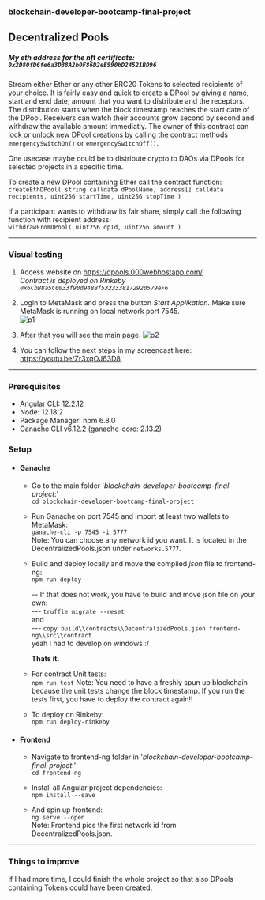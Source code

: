 ### blockchain-developer-bootcamp-final-project

## Decentralized Pools
##### My eth address for the nft certificate:  `0x2D80fD6fe6a3D38A2b0F86D2eE990bD24521BD96`

Stream either Ether or any other ERC20 Tokens to selected recipients of your choice. It is fairly easy and quick to create a DPool by giving a name, start and end date, amount that you want to distribute and the receptors. The distribution starts when the block timestamp reaches the start date of the DPool. Receivers can watch their accounts grow second by second and withdraw the available amount immediatly. The owner of this contract can lock or unlock new DPool creations by calling the contract methods `emergencySwitchOn()` or `emergencySwitchOff()`.

One usecase maybe could be to distribute crypto to DAOs via DPools for selected projects in a specific time.<br/>

To create a new DPool containing Ether call the contract function:<br/>
`createEthDPool(
        string calldata dPoolName,
        address[] calldata recipients,
        uint256 startTime,
        uint256 stopTime
    )`
<br/>

If a participant wants to withdraw its fair share, simply call the following function with recipient address:<br/>
`withdrawFromDPool( uint256 dpId, uint256 amount )`

------------
### Visual testing
1. Access website on https://dpools.000webhostapp.com/ <br/>
*Contract is deployed on Rinkeby `0x6CbB8a5C0033f90d948Bf5323338172920579eF6`*
2. Login to MetaMask and press the button *Start Applikation*.
Make sure MetaMask is running on local network port 7545.<br/>
![p1](https://user-images.githubusercontent.com/8811485/142629714-453582d5-834a-44f8-b025-c0b6feed6e31.jpg)

3. After that you will see the main page.
![p2](https://user-images.githubusercontent.com/8811485/142629735-a346c7ca-fa13-4992-8987-62e524c36b52.jpg)

4. You can follow the next steps in my screencast here:
https://youtu.be/Zr3xqOJ63D8

------------

### Prerequisites
 - Angular CLI: 12.2.12
 - Node: 12.18.2
 - Package Manager: npm 6.8.0
 - Ganache CLI v6.12.2 (ganache-core: 2.13.2)

### Setup
- #### Ganache
  - Go to the main folder '*blockchain-developer-bootcamp-final-project*:'<br/>
    `cd blockchain-developer-bootcamp-final-project`

  - Run Ganache on port 7545 and import at least two wallets to MetaMask:<br/>
    `ganache-cli -p 7545 -i 5777`<br/>
    Note: You can choose any network id you want. It is located in the DecentralizedPools.json under `networks.5777`.

  - Build and deploy locally and move the compiled *json* file to frontend-ng:<br/>
    `npm run deploy`

    --  If that does not work, you have to build and move json file on your own:<br/>
     --- `truffle migrate --reset`  
     and           
     --- `copy build\\contracts\\DecentralizedPools.json frontend-ng\\src\\contract` <br/>
     yeah I had to develop on windows :/
     <br/>

     **Thats it.**

  - For contract Unit tests:<br/>
    `npm run test`
Note: You need to have a freshly spun up blockchain because the unit tests change the block timestamp. If you run the tests first, you have to deploy the contract again!!

  - To deploy on Rinkeby:<br/>
    `npm run deploy-rinkeby`

- #### Frontend
  - Navigate to frontend-ng folder in '*blockchain-developer-bootcamp-final-project*:'<br/>
    `cd frontend-ng`
 
  - Install all Angular project dependencies:<br/>
    `npm install --save`

  - And spin up frontend:<br/>
    `ng serve --open`<br/>
    Note: Frontend pics the first network id from DecentralizedPools.json.

------------
### Things to improve

If I had more time, I could finish the whole project so that also DPools containing Tokens could have been created.
